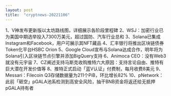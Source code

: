 ```yaml
---
layout: post
title:  "cryptnews-20221106"
---
```

1、V神发布更新版以太坊路线图，详细展示各阶段里程碑
2、WSJ：加密行业已为美国中期选举投入7300万美元，超过国防、汽车行业总和
3、Solana已集成Instagram和Facebook，用户可展示其NFT藏品
4、汇丰银行将推出区块链债券Token化平台HSBC Orion
5、Google Cloud宣布与Solana达成合作，明年将为Solana引入区块链节点引擎并添加BigQuery支持
6、Animoca CEO：没有Web3就没有元宇宙
7、CZ阐述支持马斯克收购推特六大原因：支持言论自由、推特有巨大潜在开发价值等
8、推特正式启动「蓝V认证」付费制，每月收费8美元
9、Messari：Filecoin Q3存储数据量为211个PiB，环比增长82%
10、pNetwork：此前「砸空」pGALA池系检测到高安全风险，抽干BNB资金将返还给无抵押pGALA持有者
